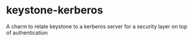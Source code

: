 # keystone-kerberos
A charm to relate keystone to a kerberos server for a security layer on top of authentication
